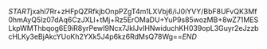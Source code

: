 $START$jxahl7Rr+zHFpQZRfkjbOnpPZgT4m1LXVbj6/iJ0iYVY/BbF8UFvQK3Mf0hmAyQ5Iz07dAq6CzJXLl+tMj+Rz5ErOMaDU+YuP9s85wozMB+8wZ71MESLkpWMThbqog6E9iR8yrPewI9Ncx7JklJvIHNwiduchKH039opL3Guyr2eJzzbcHLKy3eBjAkcYUoKh2YXk5J4p6kz6RdMsQ78Wg==$END$